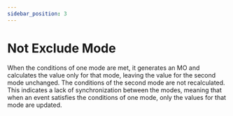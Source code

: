 ```yaml
---
sidebar_position: 3
---
```


# Not Exclude Mode

When the conditions of one mode are met, it generates an MO and calculates the value only for that mode, leaving the value for the second mode unchanged. The conditions of the second mode are not recalculated. This indicates a lack of synchronization between the modes, meaning that when an event satisfies the conditions of one mode, only the values for that mode are updated.
